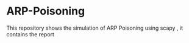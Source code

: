 # ARP-Poisoning
This repository shows the simulation of ARP Poisoning using scapy , it contains the report 
